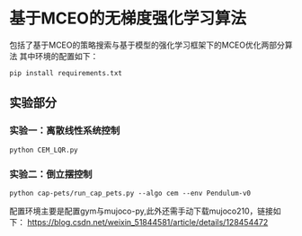 # 基于MCEO的无梯度强化学习算法


包括了基于MCEO的策略搜索与基于模型的强化学习框架下的MCEO优化两部分算法
其中环境的配置如下：
```
pip install requirements.txt
 ```
## 实验部分

### 实验一：离散线性系统控制

```
python CEM_LQR.py
```

### 实验二：倒立摆控制

```
python cap-pets/run_cap_pets.py --algo cem --env Pendulum-v0 
```

配置环境主要是配置gym与mujoco-py,此外还需手动下载mujoco210，链接如下：
https://blog.csdn.net/weixin_51844581/article/details/128454472
